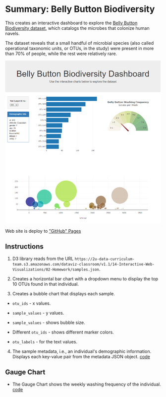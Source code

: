 # Summary: Belly Button Biodiversity

This creates an interactive dashboard to explore the [Belly Button Biodiversity dataset](http://robdunnlab.com/projects/belly-button-biodiversity/), which catalogs the microbes that colonize human navels.

The dataset reveals that a small handful of microbial species (also called operational taxonomic units, or OTUs, in the study) were present in more than 70% of people, while the rest were relatively rare.

![hw](Images/Dashboard.PNG)

Web site is deploy to ["GitHub" Pages](https://singhsanoo.github.io/belly-button-biodiversity/)

## Instructions

1. D3 library reads from the URL `https://2u-data-curriculum-team.s3.amazonaws.com/dataviz-classroom/v1.1/14-Interactive-Web-Visualizations/02-Homework/samples.json`.

2. Creates a horizontal bar chart with a dropdown menu to display the top 10 OTUs found in that individual.

3. Creates a bubble chart that displays each sample.

  * `otu_ids` - x values.

  * `sample_values` - y values.

  * `sample_values` - shows bubble size.

  * Different `otu_ids` - shows different marker colors.

  * `otu_labels` - for the text values.

4. The sample metadata, i.e., an individual's demographic information. Displays each key-value pair from the metadata JSON object. [code](static/js/app.js)

## Gauge Chart 

* The Gauge Chart shows the weekly washing frequency of the individual. [code](static/js/bonus.js)







